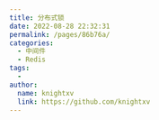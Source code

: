```yaml
---
title: 分布式锁
date: 2022-08-28 22:32:31
permalink: /pages/86b76a/
categories:
  - 中间件
  - Redis
tags:
  - 
author: 
  name: knightxv
  link: https://github.com/knightxv
---
```

